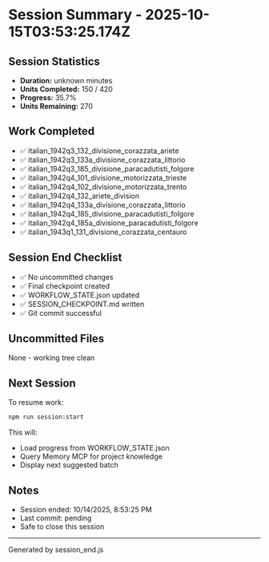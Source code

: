# Session Summary - 2025-10-15T03:53:25.174Z

## Session Statistics

- **Duration:** unknown minutes
- **Units Completed:** 150 / 420
- **Progress:** 35.7%
- **Units Remaining:** 270

## Work Completed

- ✅ italian_1942q3_132_divisione_corazzata_ariete
- ✅ italian_1942q3_133a_divisione_corazzata_littorio
- ✅ italian_1942q3_185_divisione_paracadutisti_folgore
- ✅ italian_1942q4_101_divisione_motorizzata_trieste
- ✅ italian_1942q4_102_divisione_motorizzata_trento
- ✅ italian_1942q4_132_ariete_division
- ✅ italian_1942q4_133a_divisione_corazzata_littorio
- ✅ italian_1942q4_185_divisione_paracadutisti_folgore
- ✅ italian_1942q4_185a_divisione_paracadutisti_folgore
- ✅ italian_1943q1_131_divisione_corazzata_centauro

## Session End Checklist

- ✅ No uncommitted changes
- ✅ Final checkpoint created
- ✅ WORKFLOW_STATE.json updated
- ✅ SESSION_CHECKPOINT.md written
- ✅ Git commit successful

## Uncommitted Files

None - working tree clean

## Next Session

To resume work:

```bash
npm run session:start
```

This will:
- Load progress from WORKFLOW_STATE.json
- Query Memory MCP for project knowledge
- Display next suggested batch

## Notes

- Session ended: 10/14/2025, 8:53:25 PM
- Last commit: pending
- Safe to close this session

---

Generated by session_end.js
